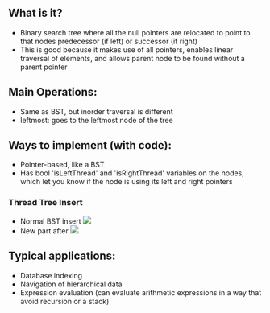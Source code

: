 ## What is it? 
- Binary search tree where all the null pointers are relocated to point to that nodes predecessor (if left) or successor (if right)
- This is good because it makes use of all pointers, enables linear traversal of elements, and allows parent node to be found without a parent pointer 

## Main Operations: 
- Same as BST, but inorder traversal is different
- leftmost: goes to the leftmost node of the tree

## Ways to implement (with code): 
- Pointer-based, like a BST
- Has bool 'isLeftThread' and 'isRightThread' variables on the nodes, which let you know if the node is using its left and right pointers
### Thread Tree Insert
* Normal BST insert
![](https://lh7-rt.googleusercontent.com/docsz/AD_4nXfMPFb_jf1noq1t6Sb-LdpreJc_YEU3TFQDvaOsmq_-5h3h73krLxJrnggdECgjRuG14_2a_oL1b55WYtm4EAhGlHjfJQFyp15fjkZkdnZo0s9wM-AEIBkQkZixDOXgUZPeZRBLjWh9fEEzcpR6X-Qpa6w?key=XhkMf58gaLDvjQ-n-P1QIg)
* New part after
![](https://lh7-rt.googleusercontent.com/docsz/AD_4nXf08MVtydxqaZQPoFm5sQPUFT4sMnPtYtsBDXMmwMb2SsbcEDRa4CsmKAw6dSU8a7sDpfvv0psdfucA7dFxRUWJsZzTYrWE4CbQLeovw3Nfw_8nqH7MSXJL0j1-7Cx7x6s0m3J6JjnlX-5k-BSgEcli4nU?key=XhkMf58gaLDvjQ-n-P1QIg)
## Typical applications: 
- Database indexing
- Navigation of hierarchical data
- Expression evaluation (can evaluate arithmetic expressions in a way that avoid recursion or a stack)